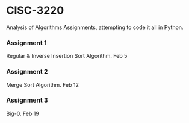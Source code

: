 # CISC-3220

Analysis of Algorithms Assignments, attempting to code it all in Python.

### Assignment 1

Regular & Inverse Insertion Sort Algorithm.
Feb 5

### Assignment 2

Merge Sort Algorithm.
Feb 12

### Assignment 3

Big-0.
Feb 19
